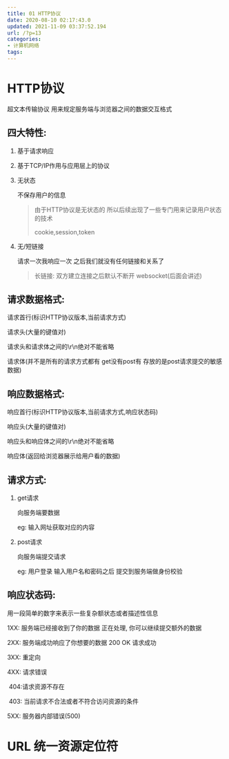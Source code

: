 ```yaml
---
title: 01 HTTP协议
date: 2020-08-10 02:17:43.0
updated: 2021-11-09 03:37:52.194
url: /?p=13
categories: 
- 计算机网络
tags: 
---
```


# HTTP协议

超文本传输协议	用来规定服务端与浏览器之间的数据交互格式

## 四大特性:

1. 基于请求响应

2. 基于TCP/IP作用与应用层上的协议

3. 无状态

   不保存用户的信息

   > 由于HTTP协议是无状态的 所以后续出现了一些专门用来记录用户状态的技术
   >
   > cookie,session,token

4. 无/短链接

   请求一次我响应一次 之后我们就没有任何链接和关系了

   > 长链接: 双方建立连接之后默认不断开	websocket(后面会讲述)

## 请求数据格式:

请求首行(标识HTTP协议版本,当前请求方式)

请求头(大量的键值对)

请求头和请求体之间的\r\n绝对不能省略

请求体(并不是所有的请求方式都有 get没有post有	存放的是post请求提交的敏感数据)

## 响应数据格式:

响应首行(标识HTTP协议版本,当前请求方式,响应状态码)

响应头(大量的键值对)

响应头和响应体之间的\r\n绝对不能省略

响应体(返回给浏览器展示给用户看的数据)

## 请求方式:

1. get请求

   向服务端要数据

   eg: 输入网址获取对应的内容

2. post请求

   向服务端提交请求

   eg: 用户登录 输入用户名和密码之后 提交到服务端做身份校验

## 响应状态码:

用一段简单的数字来表示一些复杂额状态或者描述性信息

1XX: 服务端已经接收到了你的数据 正在处理, 你可以继续提交额外的数据

2XX: 服务端成功响应了你想要的数据	200 OK 请求成功

3XX: 重定向

4XX: 请求错误

​		404:请求资源不存在

​		403: 当前请求不合法或者不符合访问资源的条件

5XX: 服务器内部错误(500)



# URL 统一资源定位符